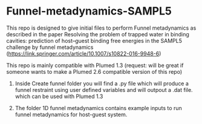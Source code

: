 # Funnel-metadynamics-SAMPL5
This repo is designed to give initial files to perform Funnel metadynamics as described in the paper Resolving the problem of trapped water in binding cavities: prediction of host–guest binding free energies in the SAMPL5 challenge by funnel metadynamics (https://link.springer.com/article/10.1007/s10822-016-9948-6)

This repo is mainly compatible with Plumed 1.3 (request: will be great if someone wants to make a Plumed 2.6 compatible version of this repo)

1. Inside Create funnel folder you will find a .py file which will produce a funnel restraint using user defined variables and will outpout a .dat file. which can be used with Plumed 1.3

2. The folder 1D funnel metadynamics contains example inputs to run funnel metadynamics for host-guest system.
